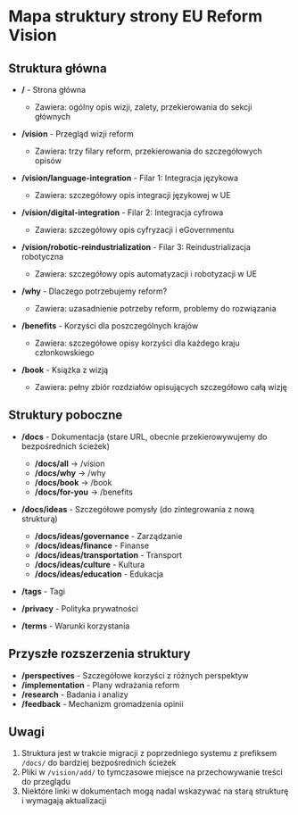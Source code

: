 # Mapa struktury strony EU Reform Vision

## Struktura główna

- **/** - Strona główna
  - Zawiera: ogólny opis wizji, zalety, przekierowania do sekcji głównych
  
- **/vision** - Przegląd wizji reform
  - Zawiera: trzy filary reform, przekierowania do szczegółowych opisów

- **/vision/language-integration** - Filar 1: Integracja językowa
  - Zawiera: szczegółowy opis integracji językowej w UE
  
- **/vision/digital-integration** - Filar 2: Integracja cyfrowa
  - Zawiera: szczegółowy opis cyfryzacji i eGovernmentu

- **/vision/robotic-reindustrialization** - Filar 3: Reindustrializacja robotyczna
  - Zawiera: szczegółowy opis automatyzacji i robotyzacji w UE

- **/why** - Dlaczego potrzebujemy reform?
  - Zawiera: uzasadnienie potrzeby reform, problemy do rozwiązania

- **/benefits** - Korzyści dla poszczególnych krajów
  - Zawiera: szczegółowe opisy korzyści dla każdego kraju członkowskiego
  
- **/book** - Książka z wizją
  - Zawiera: pełny zbiór rozdziałów opisujących szczegółowo całą wizję

## Struktury poboczne

- **/docs** - Dokumentacja (stare URL, obecnie przekierowywujemy do bezpośrednich ścieżek)
  - **/docs/all** -> /vision
  - **/docs/why** -> /why
  - **/docs/book** -> /book
  - **/docs/for-you** -> /benefits

- **/docs/ideas** - Szczegółowe pomysły (do zintegrowania z nową strukturą)
  - **/docs/ideas/governance** - Zarządzanie
  - **/docs/ideas/finance** - Finanse
  - **/docs/ideas/transportation** - Transport
  - **/docs/ideas/culture** - Kultura
  - **/docs/ideas/education** - Edukacja

- **/tags** - Tagi
- **/privacy** - Polityka prywatności
- **/terms** - Warunki korzystania

## Przyszłe rozszerzenia struktury

- **/perspectives** - Szczegółowe korzyści z różnych perspektyw
- **/implementation** - Plany wdrażania reform
- **/research** - Badania i analizy
- **/feedback** - Mechanizm gromadzenia opinii

## Uwagi

1. Struktura jest w trakcie migracji z poprzedniego systemu z prefiksem `/docs/` do bardziej bezpośrednich ścieżek
2. Pliki w `/vision/add/` to tymczasowe miejsce na przechowywanie treści do przeglądu
3. Niektóre linki w dokumentach mogą nadal wskazywać na starą strukturę i wymagają aktualizacji